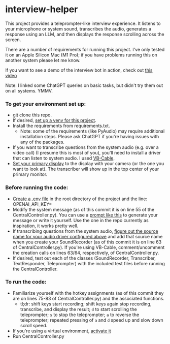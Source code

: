 # interview-helper
This project provides a teleprompter-like interview experience. It listens to your microphone or system sound, transcribes the audio, generates a response using an LLM, and then displays the response scrolling across the screen.

There are a number of requirements for running this project. I've only tested it on an Apple Silicon Mac (M1 Pro); if you have problems running this on another system please let me know.

If you want to see a demo of the interview bot in action, check out [this video](https://youtu.be/7b-gSw81lQg)

Note: I linked some ChatGPT queries on basic tasks, but didn't try them out on all systems. YMMV.

### To get your environment set up:
- git clone this repo.
- If desired, [set up a venv for this project](https://chat.openai.com/share/18b56881-85a8-4fce-9fe2-17e3c3834638).
- Install the requirements from requirements.txt.
  - Note: some of the requirements (like PyAudio) may require additional installation steps. Please ask ChatGPT if you're having issues with any of the packages.
- If you want to transcribe questions from the system audio (e.g. over a video call) (I presume this is most of you), you'll need to install a driver that can listen to system audio. I used [VB-Cable](https://vb-audio.com/Cable/).
- [Set your primary display](https://chat.openai.com/share/abcf3e01-4a2f-472b-86ba-ad173f6d4ba4) to the display with your camera (or the one you want to look at). The transcriber will show up in the top center of your primary monitor.

### Before running the code:
- [Create a .env file](https://chat.openai.com/share/15d5f385-f191-48e0-9877-713cdbd00c8c) in the root directory of the project and the line: OPENAI_API_KEY=<ab-YOURAPIKEY>
- Modify the system message (as of this commit it is on line 55 of the CentralController.py). You can use a [prompt like this](https://chat.openai.com/share/fb1ade46-19b8-4677-969f-7d22002625d2) to generate your message or write it yourself. Use the one in the repo currently as inspiration, it works pretty well.
- If transcribing questions from the system audio, [figure out the source name for your audio driver configured above](https://chat.openai.com/share/be8b296a-4ae6-483a-bf80-24ef945e511a) and add that source name when you create your SoundRecorder (as of this commit it is on line 63 of CentralController.py). If you're using VB-Cable, comment/uncomment the creation calls on lines 63/64, respectively, of CentralController.py.
- If desired, test out each of the classes (SoundRecorder, Transcriber, TextResponder, Teleprompter) with the included test files before running the CentralController.

### To run the code:
- Familiarize yourself with the hotkey assignments (as of this commit they are on lines 75-83 of CentralController.py) and the associated functions.
  - tl;dr: shift keys start recording; shift keys again stop recording, transcribe, and display the result; `d` to start scrolling the teleprompter; `s` to stop the teleprompter; `a` to reverse the teleprompter; repeated pressing of `a` and `d` speed up and slow down scroll speed.
- If you're using a virtual environment, [activate it](https://chat.openai.com/share/18b56881-85a8-4fce-9fe2-17e3c3834638)
- Run CentralController.py